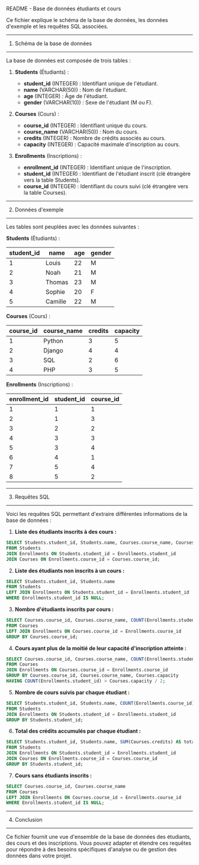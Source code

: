 
README - Base de données étudiants et cours

Ce fichier explique le schéma de la base de données, les données d'exemple et les requêtes SQL associées.

----------------------
1. Schéma de la base de données
----------------------

La base de données est composée de trois tables : 

1. **Students** (Étudiants) :
   - **student_id** (INTEGER) : Identifiant unique de l'étudiant.
   - **name** (VARCHAR(50)) : Nom de l'étudiant.
   - **age** (INTEGER) : Âge de l'étudiant.
   - **gender** (VARCHAR(10)) : Sexe de l'étudiant (M ou F).

2. **Courses** (Cours) :
   - **course_id** (INTEGER) : Identifiant unique du cours.
   - **course_name** (VARCHAR(50)) : Nom du cours.
   - **credits** (INTEGER) : Nombre de crédits associés au cours.
   - **capacity** (INTEGER) : Capacité maximale d'inscription au cours.

3. **Enrollments** (Inscriptions) :
   - **enrollment_id** (INTEGER) : Identifiant unique de l'inscription.
   - **student_id** (INTEGER) : Identifiant de l'étudiant inscrit (clé étrangère vers la table Students).
   - **course_id** (INTEGER) : Identifiant du cours suivi (clé étrangère vers la table Courses).

----------------------
2. Données d'exemple
----------------------

Les tables sont peuplées avec les données suivantes :

**Students** (Étudiants) :

| student_id | name    | age | gender |
|------------|---------|-----|--------|
| 1          | Louis   | 22  | M      |
| 2          | Noah    | 21  | M      |
| 3          | Thomas  | 23  | M      |
| 4          | Sophie  | 20  | F      |
| 5          | Camille | 22  | M      |

**Courses** (Cours) :

| course_id | course_name | credits | capacity |
|-----------|-------------|---------|----------|
| 1         | Python      | 3       | 5        |
| 2         | Django      | 4       | 4        |
| 3         | SQL         | 2       | 6        |
| 4         | PHP         | 3       | 5        |

**Enrollments** (Inscriptions) :

| enrollment_id | student_id | course_id |
|---------------|------------|-----------|
| 1             | 1          | 1         |
| 2             | 1          | 3         |
| 3             | 2          | 2         |
| 4             | 3          | 3         |
| 5             | 3          | 4         |
| 6             | 4          | 1         |
| 7             | 5          | 4         |
| 8             | 5          | 2         |

----------------------
3. Requêtes SQL
----------------------

Voici les requêtes SQL permettant d'extraire différentes informations de la base de données :

1. **Liste des étudiants inscrits à des cours :**
```sql
SELECT Students.student_id, Students.name, Courses.course_name, Courses.credits 
FROM Students 
JOIN Enrollments ON Students.student_id = Enrollments.student_id 
JOIN Courses ON Enrollments.course_id = Courses.course_id;
```

2. **Liste des étudiants non inscrits à un cours :**
```sql
SELECT Students.student_id, Students.name 
FROM Students 
LEFT JOIN Enrollments ON Students.student_id = Enrollments.student_id 
WHERE Enrollments.student_id IS NULL;
```

3. **Nombre d'étudiants inscrits par cours :**
```sql
SELECT Courses.course_id, Courses.course_name, COUNT(Enrollments.student_id) 
FROM Courses 
LEFT JOIN Enrollments ON Courses.course_id = Enrollments.course_id 
GROUP BY Courses.course_id;
```

4. **Cours ayant plus de la moitié de leur capacité d'inscription atteinte :**
```sql
SELECT Courses.course_id, Courses.course_name, COUNT(Enrollments.student_id) AS num_enrolled, Courses.capacity 
FROM Courses 
JOIN Enrollments ON Courses.course_id = Enrollments.course_id 
GROUP BY Courses.course_id, Courses.course_name, Courses.capacity 
HAVING COUNT(Enrollments.student_id) > Courses.capacity / 2;
```

5. **Nombre de cours suivis par chaque étudiant :**
```sql
SELECT Students.student_id, Students.name, COUNT(Enrollments.course_id) AS num_courses 
FROM Students 
JOIN Enrollments ON Students.student_id = Enrollments.student_id 
GROUP BY Students.student_id;
```

6. **Total des crédits accumulés par chaque étudiant :**
```sql
SELECT Students.student_id, Students.name, SUM(Courses.credits) AS total_credits 
FROM Students 
JOIN Enrollments ON Students.student_id = Enrollments.student_id 
JOIN Courses ON Enrollments.course_id = Courses.course_id 
GROUP BY Students.student_id;
```

7. **Cours sans étudiants inscrits :**
```sql
SELECT Courses.course_id, Courses.course_name 
FROM Courses 
LEFT JOIN Enrollments ON Courses.course_id = Enrollments.course_id 
WHERE Enrollments.student_id IS NULL;
```

----------------------
4. Conclusion
----------------------

Ce fichier fournit une vue d'ensemble de la base de données des étudiants, des cours et des inscriptions. Vous pouvez adapter et étendre ces requêtes pour répondre à des besoins spécifiques d'analyse ou de gestion des données dans votre projet.
